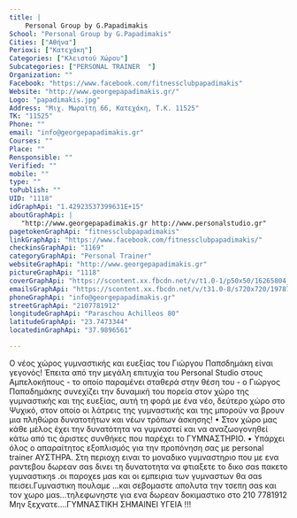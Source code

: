 ```yaml
---
title: |
    Personal Group by G.Papadimakis
School: "Personal Group by G.Papadimakis"
Cities: ["Αθήνα"]
Perioxi: ["Κατεχάκη"]
Categories: ["Κλειστού Χώρου"]
Subcategories: ["PERSONAL TRAINER  "]
Organization: ""
Facebook: "https://www.facebook.com/fitnessclubpapadimakis"
Website: "http://www.georgepapadimakis.gr/"
Logo: "papadimakis.jpg"
Address: "Μιχ. Μωραϊτη 66, Κατεχάκη, Τ.Κ. 11525"
TK: "11525"
Phone: ""
email: "info@georgepapadimakis.gr"
Courses: ""
Place: ""
Rensponsible: ""
Verified: ""
mobile: ""
type: ""
toPublish: ""
UID: "1118"
idGraphApi: "1.42923537399631E+15"
aboutGraphApi: | 
   "http://www.georgepapadimakis.gr http://www.personalstudio.gr"
pagetokenGraphApi: "fitnessclubpapadimakis"
linkGraphApi: "https://www.facebook.com/fitnessclubpapadimakis/"
checkinsGraphApi: "1169"
categoryGraphApi: "Personal Trainer"
websiteGraphApi: "http://www.georgepapadimakis.gr"
pictureGraphApi: "1118"
coverGraphApi: "https://scontent.xx.fbcdn.net/v/t1.0-1/p50x50/16265804_1811760969077082_4999581247389940273_n.jpg?oh=cc9cd941337e48e12c8b21a830aa0d58&amp;oe=5B09E0AE"
emailsGraphApi: "https://scontent.xx.fbcdn.net/v/t31.0-8/s720x720/19787497_1887261241527054_1004421412136190120_o.jpg?oh=089661e163e269d0d61ca38cedc99012&amp;oe=5AFF789F"
phoneGraphApi: "info@georgepapadimakis.gr"
streetGraphApi: "2107781912"
longitudeGraphApi: "Paraschou Achilleos 80"
latitudeGraphApi: "23.7473344"
locatedinGraphApi: "37.9896561"

---
```


Ο νέος χώρος γυμναστικής και ευεξίας του Γιώργου Παπσδημάκη είναι γεγονός! Έπειτα από την μεγάλη επιτυχία του Personal Studio στους Αμπελοκήπους - το οποίο παραμένει σταθερά στην θέση του - ο Γιώργος Παπαδημάκης συνεχίζει την δυναμική του πορεία στον χώρο της γυμναστικής και της ευεξίας, αυτή τη φορά με ένα νέο, δεύτερο χώρο στο Ψυχικό, στον οποίο οι λάτρεις της γυμναστικής και της μπορούν να βρουν μια πληθώρα δυνατοτήτων και νέων τρόπων άσκησης! • Στον χώρο μας κάθε μέλος έχει την δυνατότητα να γυμναστεί και να αναζωογονηθεί κάτω από τις άριστες συνθήκες που παρέχει το ΓΥΜΝΑΣΤΗΡΙΟ. • Υπάρχει όλος ο απαραίτητος εξοπλισμός για την προπόνηση σας με personal trainer ΑΥΣΤΗΡΑ. Στη περιοχη ειναι το μοναδικο γυμναστηριο που με ενα ραντεβου δωρεαν σαs δινει τη δυνατοτητα να φτιαξετε το δικο σαs πακετο γυμναστικηs .οι παροχεs μαs και οι εμπειρια των γυμναστων θα σαs πεισει.Γυμναστικη πουλαμε ...και σεβομαστε απολυτα την τσεπη σαs και τον χωρο μαs...τηλεφωνηστε για ενα δωρεαν δοκιμαστικο στο 210 7781912 Μην ξεχνατε....ΓΥΜΝΑΣΤΙΚΗ ΣΗΜΑΙΝΕΙ ΥΓΕΙΑ !!! 

